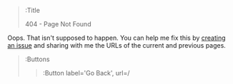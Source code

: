 > :Title
>
> 404 - Page Not Found

Oops.  That isn't supposed to happen.  You can help me fix this by [creating an issue](https://github.com/TysonMN/tyson-williams-blog/issues/new) and sharing with me the URLs of the current and previous pages.

> :Buttons
> > :Button label='Go Back', url=/
